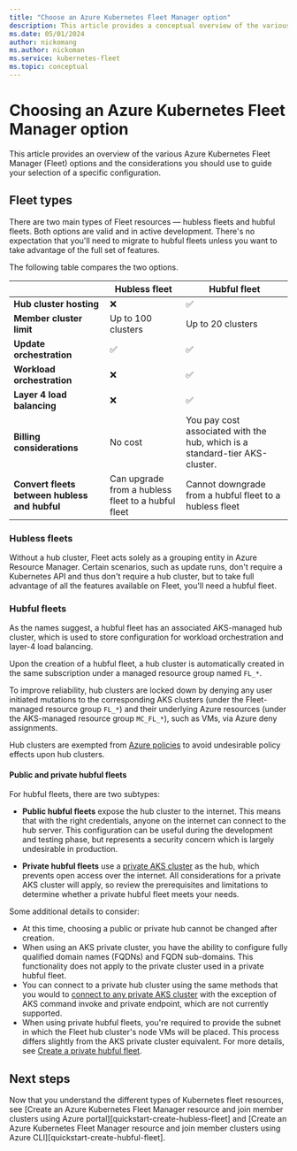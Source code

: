 ```yaml
---
title: "Choose an Azure Kubernetes Fleet Manager option"
description: This article provides a conceptual overview of the various Azure Kubernetes Fleet Manager options and why you may choose a specific configuration.
ms.date: 05/01/2024
author: nickomang
ms.author: nickoman
ms.service: kubernetes-fleet
ms.topic: conceptual
---
```


# Choosing an Azure Kubernetes Fleet Manager option

This article provides an overview of the various Azure Kubernetes Fleet Manager (Fleet) options and the considerations you should use to guide your selection of a specific configuration.

## Fleet types

There are two main types of Fleet resources — hubless fleets and hubful fleets. Both options are valid and in active development. There's no expectation that you'll need to migrate to hubful fleets unless you want to take advantage of the full set of features.

The following table compares the two options.

||Hubless fleet|Hubful fleet|
|----|----|----|
|**Hub cluster hosting**|<span class='red-x'>&#10060;</span>|<span class='green-check'>&#9989;</span>||
|**Member cluster limit**|Up to 100 clusters|Up to 20 clusters|
|**Update orchestration**|<span class='green-check'>&#9989;</span>|<span class='green-check'>&#9989;</span>|
|**Workload orchestration**|<span class='red-x'>&#10060;</span>|<span class='green-check'>&#9989;</span>|
|**Layer 4 load balancing**|<span class='red-x'>&#10060;</span>|<span class='green-check'>&#9989;</span>|
|**Billing considerations**|No cost|You pay cost associated with the hub, which is a standard-tier AKS-cluster.|
|**Convert fleets between hubless and hubful**|Can upgrade from a hubless fleet to a hubful fleet|Cannot downgrade from a hubful fleet to a hubless fleet|

### Hubless fleets

Without a hub cluster, Fleet acts solely as a grouping entity in Azure Resource Manager. Certain scenarios, such as update runs, don't require a Kubernetes API and thus don't require a hub cluster, but to take full advantage of all the features available on Fleet, you'll need a hubful fleet.

### Hubful fleets

As the names suggest, a hubful fleet has an associated AKS-managed hub cluster, which is used to store configuration for workload orchestration and layer-4 load balancing.

Upon the creation of a hubful fleet, a hub cluster is automatically created in the same subscription under a managed resource group named `FL_*`.

To improve reliability, hub clusters are locked down by denying any user initiated mutations to the corresponding AKS clusters (under the Fleet-managed resource group `FL_*`) and their underlying Azure resources (under the AKS-managed resource group `MC_FL_*`), such as VMs, via Azure deny assignments.

Hub clusters are exempted from [Azure policies][azure-policy-overview] to avoid undesirable policy effects upon hub clusters.

#### Public and private hubful fleets

For hubful fleets, there are two subtypes:

- **Public hubful fleets** expose the hub cluster to the internet. This means that with the right credentials, anyone on the internet can connect to the hub server. This configuration can be useful during the development and testing phase, but represents a security concern which is largely undesirable in production.

- **Private hubful fleets** use a [private AKS cluster][aks-private-cluster] as the hub, which prevents open access over the internet. All considerations for a private AKS cluster will apply, so review the prerequisites and limitations to determine whether a private hubful fleet meets your needs.

Some additional details to consider:

- At this time, choosing a public or private hub cannot be changed after creation.
- When using an AKS private cluster, you have the ability to configure fully qualified domain names (FQDNs) and FQDN sub-domains. This functionality does not apply to the private cluster used in a private hubful fleet.
- You can connect to a private hub cluster using the same methods that you would to [connect to any private AKS cluster][aks-private-cluster-connect] with the exception of AKS command invoke and private endpoint, which are not currently supported.
- When using private hubful fleets, you're required to provide the subnet in which the Fleet hub cluster's node VMs will be placed. This process differs slightly from the AKS private cluster equivalent. For more details, see [Create a private hubful fleet][create-private-hubful-fleet].

<!-- TODO: NEED REVIEW ON THE WORDING OF ABOVE BULLETS -->

## Next steps

Now that you understand the different types of Kubernetes fleet resources, see [Create an Azure Kubernetes Fleet Manager resource and join member clusters using Azure portal][quickstart-create-hubless-fleet] and [Create an Azure Kubernetes Fleet Manager resource and join member clusters using Azure CLI][quickstart-create-hubful-fleet].

<!-- LINKS -->
[aks-private-cluster]: /azure/aks/private-clusters
[aks-private-cluster-connect]: /azure/aks/private-clusters?tabs=azure-portal#options-for-connecting-to-the-private-cluster
[create-private-hubful-fleet]: quickstart-create-fleet-and-member-clusters.md
<!-- TODO: NEED TO MODIFY ABOVE LINK WHEN TABS FOR HUBLESS/HUBFUL IN QS -->
[azure-policy-overview]: /azure/governance/policy/overview